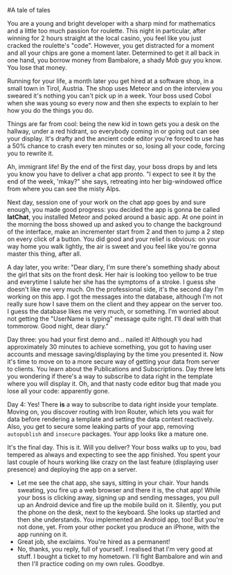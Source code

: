 #A tale of tales


You are a young and bright developer with a sharp mind for mathematics and a little too much passion for roulette. This night in particular, after winning for 2 hours straight at the local casino, you feel like you just cracked the roulette's "code". However, you get distracted for a moment and all your chips are gone a moment later. Determined to get it all back in one hand, you borrow money from Bambalore, a shady Mob guy you know. You lose that money.

Running for your life, a month later you get hired at a software shop, in a small town in Tirol, Austria. The shop uses Meteor and on the interview you sweared it's nothing you can't pick up in a week. Your boss used Cobol when she was young so every now and then she expects to explain to her how you do the things you do.

Things are far from cool: being the new kid in town gets you a desk on the hallway, under a red hidrant, so everybody coming in or going out can see your display. It's drafty and the ancient code editor you're forced to use has a 50% chance to crash every ten minutes or so, losing all your code, forcing you to rewrite it.

Ah,  immigrant life! By the end of the first day, your boss drops by and lets you know you have to deliver a chat app pronto. "I expect to see it by the end of the week, 'mkay?" she says, retreating into her big-windowed office from where you can see the misty Alps.

Next day, session one of your work on the chat app goes by and sure enough, you made good progress: you decided the app is gonna be called **latChat**, you installed Meteor and poked around a basic app. At one point in the morning the boss showed up and asked you to change the background of the interface, make an incrementer start from 2 and then to jump a 2 step on every click of a button. You did good and your relief is obvious: on your way home you walk lightly, the air is sweet and you feel like you're gonna master this thing, after all.

A day later, you write: "Dear diary, I'm sure there's something shady about the girl that sits on the front desk. Her hair is looking too yellow to be true and everytime I salute her she has the symptoms of a stroke. I guess she doesn't like me very much. On the professional side, it's the second day I'm working on this app. I got the messages into the database, although I'm not really sure how I save them on the client and they appear on the server too. I guess the database likes me very much, or something. I'm worried about not getting the "UserName is typing" message quite right. I'll deal with that tommorow. Good night, dear diary."

Day three: you had your first demo and... nailed it! Although you had approximately 30 minutes to achieve something, you got to having user accounts and message saving/displaying by the time you presented it. Now it's time to move on to a more secure way of getting your data from server to clients.  You learn about the Publications and Subscriptions. Day three lets you wondering if there's a way to subscribe to data right in the template where you will display it. Oh, and that nasty code editor bug that made you lose all your code: apparently gone.

Day 4: Yes! There **is** a way to subscribe to data right inside your template. Moving on, you discover routing with Iron Router, which lets you wait for data before rendering a template and setting the data context reactively. Also, you get to secure some leaking parts of your app, removing `autopublish` and `insecure` packages. Your app looks like a mature one.

It's the final day. This is it. Will you deliver?
Your boss walks up to you, bad tempered as always and expecting to see the app finished. You spent your last couple of hours working like crazy on the last feature (displaying user presence) and deploying the app on a server. 
 - Let me see the chat app, she says, sitting in your chair.
Your hands sweating, you fire up a web browser and there it is, the chat app! While your boss is clicking away, signing up and sending messages, you pull up an Android device and fire up the mobile build on it. Silently, you put the phone on the desk, next to the keyboard. She looks up startled and then she understands. You implemented an Android app, too!
But you're not done, yet. From your other pocket you produce an iPhone, with the app running on it.
- Great job, she exclaims. You're hired as a permanent!
- No, thanks, you reply, full of yourself. I realised that I'm very good at stuff. I bought a ticket to my hometown. I'll fight Bambalore and win and then I'll practice coding on my own rules. Goodbye.
